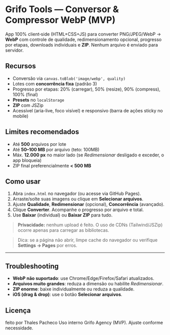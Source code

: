 # Grifo Tools — Conversor & Compressor WebP (MVP)


App 100% client‑side (HTML+CSS+JS) para converter PNG/JPEG/WebP → **WebP** com controle de qualidade, redimensionamento opcional, progresso por etapas, downloads individuais e **ZIP**. Nenhum arquivo é enviado para servidor.


## Recursos
- Conversão via `canvas.toBlob('image/webp', quality)`
- Lotes com **concorrência fixa** (padrão 3)
- Progresso por etapas: 20% (carregar), 50% (resize), 90% (compress), 100% (final)
- **Presets** no `localStorage`
- **ZIP** com JSZip
- Acessível (aria-live, foco visível) e responsivo (barra de ações sticky no mobile)


## Limites recomendados
- Até **500** arquivos por lote
- Até **50–100 MB** por arquivo (teto: 100MB)
- Máx. **12.000 px** no maior lado (se *Redimensionar* desligado e exceder, o app bloqueia)
- ZIP final preferencialmente **< 500 MB**


## Como usar
1. Abra `index.html` no navegador (ou acesse via GitHub Pages).
2. Arraste/solte suas imagens ou clique em **Selecionar arquivos**.
3. Ajuste **Qualidade**, **Redimensionar** (opcional), **Concorrência** (avançado).
4. Clique **Converter**. Acompanhe o progresso por arquivo e total.
5. Use **Baixar** (individual) ou **Baixar ZIP** para tudo.


> **Privacidade:** nenhum upload é feito. O uso de CDNs (Tailwind/JSZip) ocorre apenas para carregar as bibliotecas.

> Dica: se a página não abrir, limpe cache do navegador ou verifique **Settings → Pages** por erros.


---


## Troubleshooting
- **WebP não suportado**: use Chrome/Edge/Firefox/Safari atualizados.
- **Arquivos muito grandes**: reduza a dimensão ou habilite *Redimensionar*.
- **ZIP enorme**: baixe individualmente ou reduza a qualidade.
- **iOS (drag & drop)**: use o botão **Selecionar arquivos**.


## Licença
feito por Thales Pacheco
Uso interno Grifo Agency (MVP). Ajuste conforme necessidade.
